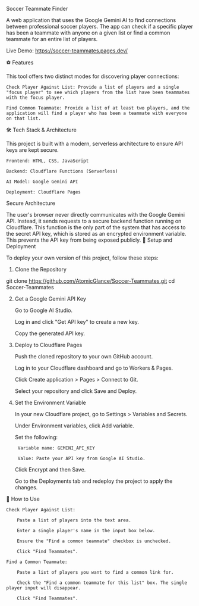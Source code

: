 Soccer Teammate Finder

A web application that uses the Google Gemini AI to find connections between professional soccer players. The app can check if a specific player has been a teammate with anyone on a given list or find a common teammate for an entire list of players.

Live Demo: https://soccer-teammates.pages.dev/

⚽ Features

This tool offers two distinct modes for discovering player connections:

    Check Player Against List: Provide a list of players and a single "focus player" to see which players from the list have been teammates with the focus player.

    Find Common Teammate: Provide a list of at least two players, and the application will find a player who has been a teammate with everyone on that list.

🛠️ Tech Stack & Architecture

This project is built with a modern, serverless architecture to ensure API keys are kept secure.

    Frontend: HTML, CSS, JavaScript

    Backend: Cloudflare Functions (Serverless)

    AI Model: Google Gemini API

    Deployment: Cloudflare Pages

Secure Architecture

The user's browser never directly communicates with the Google Gemini API. Instead, it sends requests to a secure backend function running on Cloudflare. This function is the only part of the system that has access to the secret API key, which is stored as an encrypted environment variable. This prevents the API key from being exposed publicly.
🚀 Setup and Deployment

To deploy your own version of this project, follow these steps:
1. Clone the Repository

git clone https://github.com/AtomicGlance/Soccer-Teammates.git
cd Soccer-Teammates

2. Get a Google Gemini API Key

    Go to Google AI Studio.

    Log in and click "Get API key" to create a new key.

    Copy the generated API key.

3. Deploy to Cloudflare Pages

    Push the cloned repository to your own GitHub account.

    Log in to your Cloudflare dashboard and go to Workers & Pages.

    Click Create application > Pages > Connect to Git.

    Select your repository and click Save and Deploy.

4. Set the Environment Variable

    In your new Cloudflare project, go to Settings > Variables and Secrets.

    Under Environment variables, click Add variable.

    Set the following:

        Variable name: GEMINI_API_KEY

        Value: Paste your API key from Google AI Studio.

    Click Encrypt and then Save.

    Go to the Deployments tab and redeploy the project to apply the changes.

📖 How to Use

    Check Player Against List:

        Paste a list of players into the text area.

        Enter a single player's name in the input box below.

        Ensure the "Find a common teammate" checkbox is unchecked.

        Click "Find Teammates".

    Find a Common Teammate:

        Paste a list of players you want to find a common link for.

        Check the "Find a common teammate for this list" box. The single player input will disappear.

        Click "Find Teammates".
